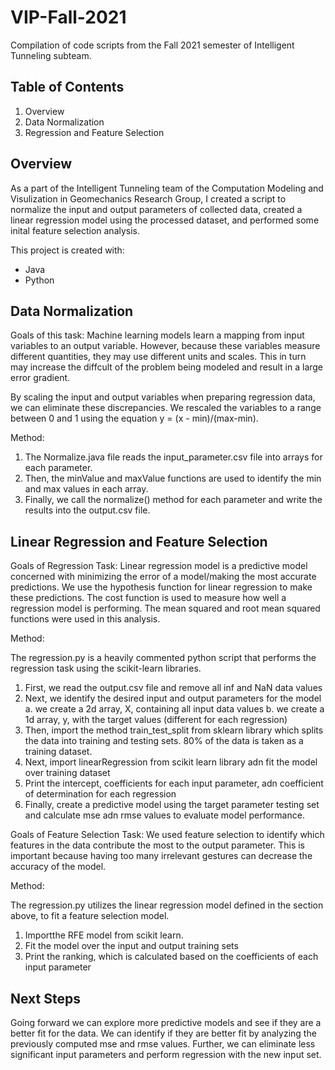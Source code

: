 # VIP-Fall-2021
Compilation of code scripts from the Fall 2021 semester of Intelligent Tunneling subteam.

## Table of Contents
1. Overview
2. Data Normalization
3. Regression and Feature Selection

## Overview
As a part of the Intelligent Tunneling team of the Computation Modeling and Visulization in Geomechanics Research Group, I created a script to normalize the input and output parameters of collected data, created a linear regression model using the processed dataset, and performed some inital feature selection analysis. 

This project is created with:
* Java 
* Python


## Data Normalization
Goals of this task: 
Machine learning models learn a mapping from input variables to an output variable. However, because these variables measure different quantities, they may use different units and scales. This in turn may increase the diffcult of the problem being modeled and result in a large error gradient. 

By scaling the input and output variables when preparing regression data, we can eliminate these discrepancies. We rescaled the variables to a range between 0 and 1 using the equation y = (x - min)/(max-min).


Method:
1. The Normalize.java file reads the input_parameter.csv file into arrays for each parameter. 
2. Then, the minValue and maxValue functions are used to identify the min and max values in each array. 
3. Finally, we call the normalize() method for each parameter and write the results into the output.csv file. 

## Linear Regression and Feature Selection
Goals of Regression Task:
Linear regression model is a predictive model concerned with minimizing the error of a model/making the most accurate predictions. We use the hypothesis function for linear regression to make these predictions.
The cost function is used to measure how well a regression model is performing. The mean squared and root mean squared functions were used in this analysis. 

Method:

The regression.py is a heavily commented python script that performs the regression task using the scikit-learn libraries. 
1. First, we read the output.csv file and remove all inf and NaN data values
2. Next, we identify the desired input and output parameters for the model
	a. we create a 2d array, X, containing all input data values
	b. we create a 1d array, y, with the target values (different for each regression)
3. Then, import the method train_test_split from sklearn library which splits the data into training and testing sets. 80% of the data is taken as a training dataset.
4. Next, import linearRegression from scikit learn library adn fit the model over training dataset
5. Print the intercept, coefficients for each input parameter, adn coefficient of determination for each regression
6. Finally, create a predictive model using the target parameter testing set and calculate mse adn rmse values to evaluate model performance. 

Goals of Feature Selection Task:
We used feature selection to identify which features in the data contribute the most to the output parameter. This is important because having too many irrelevant gestures can decrease the accuracy of the model.

Method:

The regression.py utilizes the linear regression model defined in the section above, to fit a feature selection model.
1. Importthe RFE model from scikit learn. 
2. Fit the model over the input and output training sets
3. Print the ranking, which is calculated based on the coefficients of each input parameter 

## Next Steps
Going forward we can explore more predictive models and see if they are a better fit for the data. We can identify if they are better fit by analyzing the previously computed mse and rmse values. Further, we can eliminate less significant input parameters and perform regression with the new input set. 

